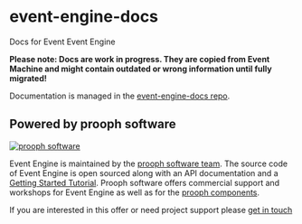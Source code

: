# event-engine-docs
Docs for Event Event Engine

**Please note: Docs are work in progress. They are copied from Event Machine and might contain outdated or wrong information until fully migrated!**

Documentation is  managed in the [event-engine-docs repo](https://github.com/event-engine/docs).

## Powered by prooph software

[![prooph software](https://github.com/codeliner/php-ddd-cargo-sample/blob/master/docs/assets/prooph-software-logo.png)](http://prooph.de)

Event Engine is maintained by the [prooph software team](http://prooph-software.de/). The source code of Event Engine
is open sourced along with an API documentation and a [Getting Started Tutorial](#). Prooph software offers commercial support and workshops
for Event Engine as well as for the [prooph components](http://getprooph.org/).

If you are interested in this offer or need project support please [get in touch](http://getprooph.org/#get-in-touch)
